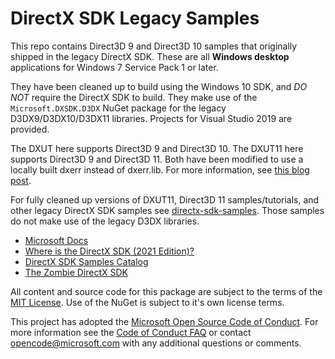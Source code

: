 # DirectX SDK Legacy Samples

This repo contains Direct3D 9 and Direct3D 10 samples that originally shipped in the legacy DirectX SDK. These are all **Windows desktop** applications for Windows 7 Service Pack 1 or later.

They have been cleaned up to build using the Windows 10 SDK, and _DO NOT_ require the DirectX SDK to build. They make use of the ``Microsoft.DXSDK.D3DX`` NuGet package for the legacy D3DX9/D3DX10/D3DX11 libraries. Projects for Visual Studio 2019 are provided.

The DXUT here supports Direct3D 9 and Direct3D 10. The DXUT11 here supports Direct3D 9 and Direct3D 11. Both have been modified to use a locally built dxerr instead of dxerr.lib. For more information, see [this blog post](https://walbourn.github.io/wheres-dxerr-lib/).

For fully cleaned up versions of DXUT11, Direct3D 11 samples/tutorials, and other legacy DirectX SDK samples see [directx-sdk-samples](https://github.com/walbourn/directx-sdk-samples). Those samples do not make use of the legacy D3DX libraries.

* [Microsoft Docs](https://docs.microsoft.com/en-us/windows/desktop/directx-sdk--august-2009-)* [Where is the DirectX SDK (2021 Edition)?](https://aka.ms/dxsdk)
* [DirectX SDK Samples Catalog](https://walbourn.github.io/directx-sdk-samples-catalog/)
* [The Zombie DirectX SDK](https://aka.ms/AA4gfea)

All content and source code for this package are subject to the terms of the [MIT License](http://opensource.org/licenses/MIT). Use of the NuGet is subject to it's own license terms.

This project has adopted the [Microsoft Open Source Code of Conduct](https://opensource.microsoft.com/codeofconduct/). For more information see the [Code of Conduct FAQ](https://opensource.microsoft.com/codeofconduct/faq/) or contact [opencode@microsoft.com](mailto:opencode@microsoft.com) with any additional questions or comments.
